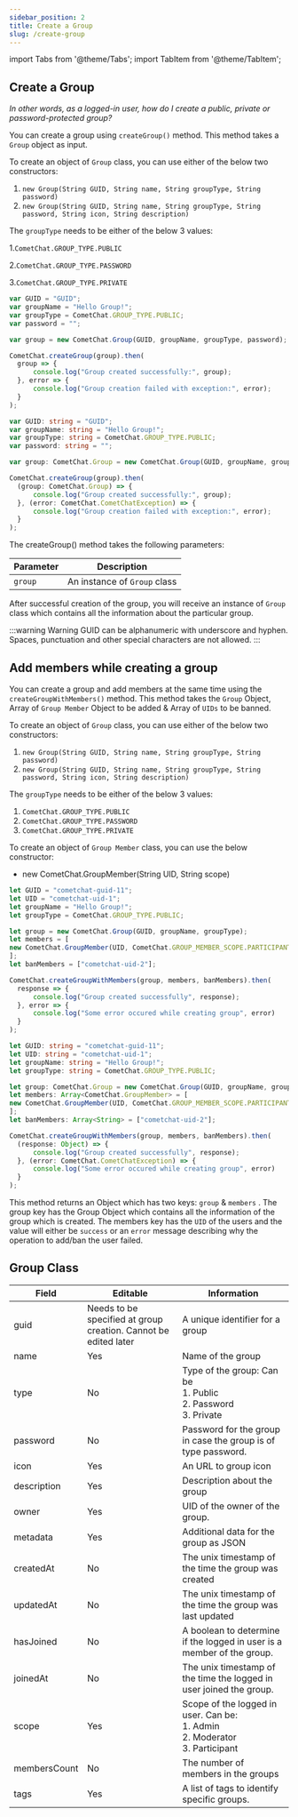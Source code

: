 ```yaml
---
sidebar_position: 2
title: Create a Group
slug: /create-group
---
```


import Tabs from '@theme/Tabs';
import TabItem from '@theme/TabItem';

## Create a Group

_In other words, as a logged-in user, how do I create a public, private or password-protected group?_

You can create a group using `createGroup()` method. This method takes a `Group` object as input.

To create an object of `Group` class, you can use either of the below two constructors:

1. `new Group(String GUID, String name, String groupType, String password)`
2. `new Group(String GUID, String name, String groupType, String password, String icon, String description)`

The `groupType` needs to be either of the below 3 values:

1.`CometChat.GROUP_TYPE.PUBLIC`

2.`CometChat.GROUP_TYPE.PASSWORD`

3.`CometChat.GROUP_TYPE.PRIVATE`

<Tabs>
<TabItem value="Create Group" label="Create Group">

  ```javascript
var GUID = "GUID";
var groupName = "Hello Group!";
var groupType = CometChat.GROUP_TYPE.PUBLIC;
var password = "";

var group = new CometChat.Group(GUID, groupName, groupType, password);

CometChat.createGroup(group).then(
	group => {
		console.log("Group created successfully:", group);
	}, error => {
		console.log("Group creation failed with exception:", error);
	}
);
  ```
</TabItem>
<TabItem value="ts" label="Typescript">

  ```typescript
var GUID: string = "GUID";
var groupName: string = "Hello Group!";
var groupType: string = CometChat.GROUP_TYPE.PUBLIC;
var password: string = "";

var group: CometChat.Group = new CometChat.Group(GUID, groupName, groupType, password);

CometChat.createGroup(group).then(
    (group: CometChat.Group) => {
        console.log("Group created successfully:", group);
    }, (error: CometChat.CometChatException) => {
        console.log("Group creation failed with exception:", error);
    }
);
  ```
</TabItem>
</Tabs>




The createGroup() method takes the following parameters:

| Parameter | Description | 
| ---- | ---- | 
| `group` | An instance of `Group` class | 


After successful creation of the group, you will receive an instance of `Group` class which contains all the information about the particular group.

:::warning Warning
 GUID can be alphanumeric with underscore and hyphen. Spaces, punctuation and other special characters are not allowed.
:::

## Add members while creating a group

You can create a group and add members at the same time using the `createGroupWithMembers()` method. This method takes the `Group`  Object, Array of `Group Member`  Object to be added & Array of `UIDs`  to be banned. 

To create an object of `Group` class, you can use either of the below two constructors:

1. `new Group(String GUID, String name, String groupType, String password)`
2. `new Group(String GUID, String name, String groupType, String password, String icon, String description)`

The `groupType` needs to be either of the below 3 values:

1. `CometChat.GROUP_TYPE.PUBLIC`
2. `CometChat.GROUP_TYPE.PASSWORD`
3. `CometChat.GROUP_TYPE.PRIVATE`

To create an object of `Group Member`  class, you can use the below constructor:

- new CometChat.GroupMember(String UID, String scope)

<Tabs>
<TabItem value="js" label="Javascript">

  ```javascript
let GUID = "cometchat-guid-11";
let UID = "cometchat-uid-1";
let groupName = "Hello Group!";
let groupType = CometChat.GROUP_TYPE.PUBLIC;

let group = new CometChat.Group(GUID, groupName, groupType);
let members = [
  new CometChat.GroupMember(UID, CometChat.GROUP_MEMBER_SCOPE.PARTICIPANT)
];
let banMembers = ["cometchat-uid-2"];

CometChat.createGroupWithMembers(group, members, banMembers).then(
	response => {
		console.log("Group created successfully", response);
	}, error => {
		console.log("Some error occured while creating group", error)
	}
);
  ```
</TabItem>
<TabItem value="ts" label="Typescript">

  ```typescript
let GUID: string = "cometchat-guid-11";
let UID: string = "cometchat-uid-1";
let groupName: string = "Hello Group!";
let groupType: string = CometChat.GROUP_TYPE.PUBLIC;

let group: CometChat.Group = new CometChat.Group(GUID, groupName, groupType);
let members: Array<CometChat.GroupMember> = [
  new CometChat.GroupMember(UID, CometChat.GROUP_MEMBER_SCOPE.PARTICIPANT)
];
let banMembers: Array<String> = ["cometchat-uid-2"];

CometChat.createGroupWithMembers(group, members, banMembers).then(
	(response: Object) => {
		console.log("Group created successfully", response);
	}, (error: CometChat.CometChatException) => {
		console.log("Some error occured while creating group", error)
	}
);
  ```
</TabItem>
</Tabs>





This method returns an Object which has two keys: `group`  & `members` . The group key has the Group Object which contains all the information of the group which is created. The members key has the `UID` of the users and the value will either be `success` or an `error` message describing why the operation to add/ban the user failed.

## Group Class

| Field | Editable | Information | 
| ---- | ---- | ---- | 
| guid | Needs to be specified at group creation. Cannot be edited later | A unique identifier for a group | 
| name | Yes | Name of the group | 
| type | No | Type of the group: Can be <br/>1. Public<br/>2. Password<br/>3. Private | 
| password | No | Password for the group in case the group is of type password. | 
| icon | Yes | An URL to group icon | 
| description | Yes | Description about the group | 
| owner | Yes | UID of the owner of the group. | 
| metadata | Yes | Additional data for the group as JSON | 
| createdAt | No | The unix timestamp of the time the group was created | 
| updatedAt | No | The unix timestamp of the time the group was last updated | 
| hasJoined | No | A boolean to determine if the logged in user is a member of the group. | 
| joinedAt | No | The unix timestamp of the time the logged in user joined the group. | 
| scope | Yes | Scope of the logged in user. Can be:<br/>1. Admin<br/>2. Moderator<br/>3. Participant | 
| membersCount | No | The number of members in the groups | 
| tags | Yes | A list of tags to identify specific groups. | 
